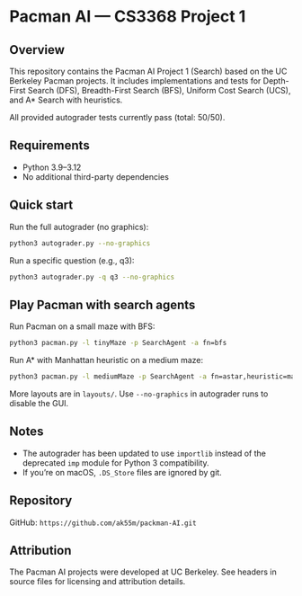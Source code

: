 Pacman AI — CS3368 Project 1
================================

Overview
--------
This repository contains the Pacman AI Project 1 (Search) based on the UC Berkeley Pacman projects. It includes implementations and tests for Depth-First Search (DFS), Breadth-First Search (BFS), Uniform Cost Search (UCS), and A* Search with heuristics.

All provided autograder tests currently pass (total: 50/50).

Requirements
------------
- Python 3.9–3.12
- No additional third-party dependencies

Quick start
-----------
Run the full autograder (no graphics):

```bash
python3 autograder.py --no-graphics
```

Run a specific question (e.g., q3):

```bash
python3 autograder.py -q q3 --no-graphics
```

Play Pacman with search agents
------------------------------
Run Pacman on a small maze with BFS:

```bash
python3 pacman.py -l tinyMaze -p SearchAgent -a fn=bfs
```

Run A* with Manhattan heuristic on a medium maze:

```bash
python3 pacman.py -l mediumMaze -p SearchAgent -a fn=astar,heuristic=manhattanHeuristic
```

More layouts are in `layouts/`. Use `--no-graphics` in autograder runs to disable the GUI.

Notes
-----
- The autograder has been updated to use `importlib` instead of the deprecated `imp` module for Python 3 compatibility.
- If you’re on macOS, `.DS_Store` files are ignored by git.

Repository
----------
GitHub: `https://github.com/ak55m/packman-AI.git`

Attribution
-----------
The Pacman AI projects were developed at UC Berkeley. See headers in source files for licensing and attribution details.


